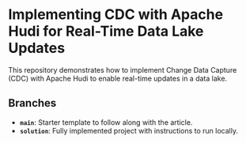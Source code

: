 # Implementing CDC with Apache Hudi for Real-Time Data Lake Updates

This repository demonstrates how to implement Change Data Capture (CDC) with Apache Hudi to enable real-time updates in a data lake.

## Branches

-   **`main`**: Starter template to follow along with the article.
-   **`solution`**: Fully implemented project with instructions to run locally.
